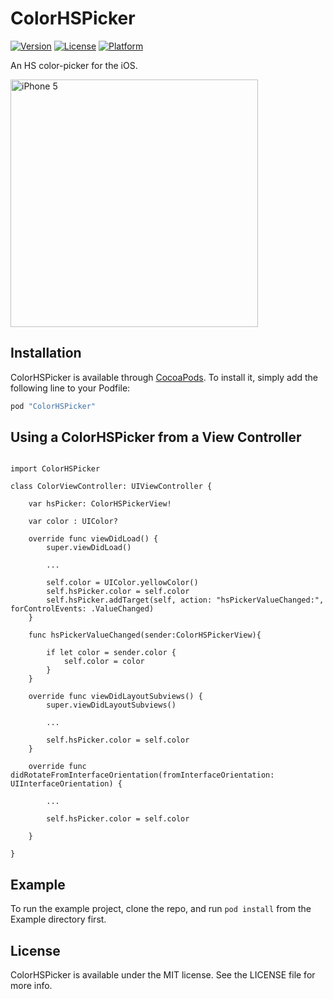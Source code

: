 # ColorHSPicker

[![Version](https://img.shields.io/cocoapods/v/ColorHSPicker.svg?style=flat)](http://cocoapods.org/pods/ColorHSPicker)
[![License](https://img.shields.io/cocoapods/l/ColorHSPicker.svg?style=flat)](http://cocoapods.org/pods/ColorHSPicker)
[![Platform](https://img.shields.io/cocoapods/p/ColorHSPicker.svg?style=flat)](http://cocoapods.org/pods/ColorHSPicker)

An HS color-picker for the iOS.

<img src="https://raw.github.com/RGSSoftware/ColorHSPicker/blob/master/screenshot.png" alt="iPhone 5" width="396" />

## Installation

ColorHSPicker is available through [CocoaPods](http://cocoapods.org). To install
it, simply add the following line to your Podfile:

```ruby
pod "ColorHSPicker"
```

## Using a ColorHSPicker from a View Controller
```objc

import ColorHSPicker

class ColorViewController: UIViewController {

    var hsPicker: ColorHSPickerView!
    
    var color : UIColor?

    override func viewDidLoad() {
        super.viewDidLoad()
        
        ...
        
        self.color = UIColor.yellowColor()
        self.hsPicker.color = self.color
        self.hsPicker.addTarget(self, action: "hsPickerValueChanged:", forControlEvents: .ValueChanged)
    }
    
    func hsPickerValueChanged(sender:ColorHSPickerView){
        
        if let color = sender.color {
            self.color = color
        }
    }
    
    override func viewDidLayoutSubviews() {
        super.viewDidLayoutSubviews()
        
        ...
        
        self.hsPicker.color = self.color
    }
    
    override func didRotateFromInterfaceOrientation(fromInterfaceOrientation: UIInterfaceOrientation) {
      
        ...
    
        self.hsPicker.color = self.color
        
    }

}

```


## Example

To run the example project, clone the repo, and run `pod install` from the Example directory first.

## License

ColorHSPicker is available under the MIT license. See the LICENSE file for more info.
